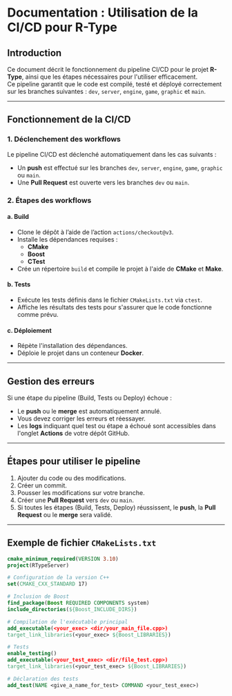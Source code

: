 # Documentation : Utilisation de la CI/CD pour R-Type

## Introduction

Ce document décrit le fonctionnement du pipeline CI/CD pour le projet **R-Type**, ainsi que les étapes nécessaires pour l'utiliser efficacement.  
Ce pipeline garantit que le code est compilé, testé et déployé correctement sur les branches suivantes : `dev`, `server`, `engine`, `game`, `graphic` et `main`.

---

## Fonctionnement de la CI/CD

### 1. Déclenchement des workflows

Le pipeline CI/CD est déclenché automatiquement dans les cas suivants :
- Un **push** est effectué sur les branches `dev`, `server`, `engine`, `game`, `graphic` ou `main`.
- Une **Pull Request** est ouverte vers les branches `dev` ou `main`.

### 2. Étapes des workflows

#### a. Build

- Clone le dépôt à l’aide de l’action `actions/checkout@v3`.
- Installe les dépendances requises :
  - **CMake**
  - **Boost**
  - **CTest**
- Crée un répertoire `build` et compile le projet à l'aide de **CMake** et **Make**.

#### b. Tests

- Exécute les tests définis dans le fichier `CMakeLists.txt` via `ctest`.
- Affiche les résultats des tests pour s'assurer que le code fonctionne comme prévu.

#### c. Déploiement

- Répète l'installation des dépendances.
- Déploie le projet dans un conteneur **Docker**.

---

## Gestion des erreurs

Si une étape du pipeline (Build, Tests ou Deploy) échoue :
- Le **push** ou le **merge** est automatiquement annulé.
- Vous devez corriger les erreurs et réessayer.
- Les **logs** indiquant quel test ou étape a échoué sont accessibles dans l'onglet **Actions** de votre dépôt GitHub.

---

## Étapes pour utiliser le pipeline

1. Ajouter du code ou des modifications.
2. Créer un commit.
3. Pousser les modifications sur votre branche.
4. Créer une **Pull Request** vers `dev` ou `main`.
5. Si toutes les étapes (Build, Tests, Deploy) réussissent, le **push**, la **Pull Request** ou le **merge** sera validé.

---

## Exemple de fichier `CMakeLists.txt`

```cmake
cmake_minimum_required(VERSION 3.10)
project(RTypeServer)

# Configuration de la version C++
set(CMAKE_CXX_STANDARD 17)

# Inclusion de Boost
find_package(Boost REQUIRED COMPONENTS system)
include_directories(${Boost_INCLUDE_DIRS})

# Compilation de l'exécutable principal
add_executable(<your_exec> <dir/your_main_file.cpp>)
target_link_libraries(<your_exec> ${Boost_LIBRARIES})

# Tests
enable_testing()
add_executable(<your_test_exec> <dir/file_test.cpp>)
target_link_libraries(<your_test_exec> ${Boost_LIBRARIES})

# Déclaration des tests
add_test(NAME <give_a_name_for_test> COMMAND <your_test_exec>)
